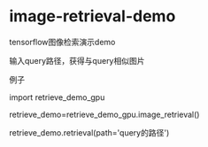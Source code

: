 # image-retrieval-demo
tensorflow图像检索演示demo

输入query路径，获得与query相似图片

例子

import retrieve_demo_gpu

retrieve_demo=retrieve_demo_gpu.image_retrieval()

retrieve_demo.retrieval(path='query的路径')
